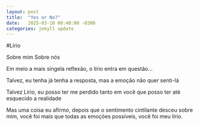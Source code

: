 ```yaml
---
layout: post
title:  "Yes or No?" 
date:   2025-03-10 00:40:00 -0300
categories: jekyll update
---
```


#Lírio

Sobre mim 
Sobre nós 

Em meio a mais singela reflexão,
o lírio entra em questão... 

Talvez, eu tenha já tenha a resposta,
mas a emoção não quer senti-lá

Talvez Lírio, eu posso ter me perdido 
tanto em você que posso ter até esquecido
a realidade 

Mas uma coisa eu afirmo, depois que o sentimento 
cintilante desceu sobre mim, você foi mais que 
todas as emoções possíveis, você foi meu lírio.

